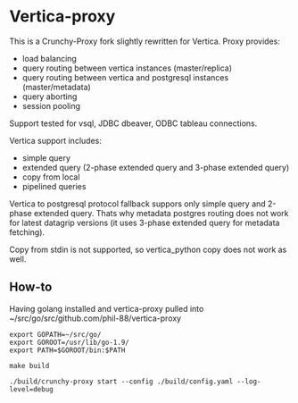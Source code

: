 # Vertica-proxy
This is a Crunchy-Proxy fork slightly rewritten for Vertica.
Proxy provides:
 * load balancing
 * query routing between vertica instances (master/replica)
 * query routing between vertica and postgresql instances (master/metadata)
 * query aborting
 * session pooling

Support tested for vsql, JDBC dbeaver, ODBC tableau connections.

Vertica support includes:
 * simple query
 * extended query (2-phase extended query and 3-phase extended query)
 * copy from local
 * pipelined queries
 
Vertica to postgresql protocol fallback suppors only simple query and 2-phase extended query. 
Thats why metadata postgres routing does not work for latest datagrip versions (it uses 3-phase extended query for metadata fetching).
 
Copy from stdin is not supported, so vertica_python copy does not work as well.
 
## How-to
Having golang installed and vertica-proxy pulled into ~/src/go/src/github.com/phil-88/vertica-proxy
``` 
export GOPATH=~/src/go/
export GOROOT=/usr/lib/go-1.9/
export PATH=$GOROOT/bin:$PATH

make build

./build/crunchy-proxy start --config ./build/config.yaml --log-level=debug
```
